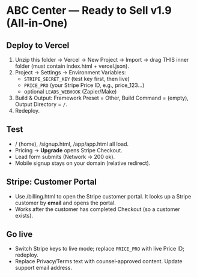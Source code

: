 # ABC Center — Ready to Sell v1.9 (All‑in‑One)

## Deploy to Vercel
1) Unzip this folder → Vercel → New Project → Import → drag THIS inner folder (must contain index.html + vercel.json).  
2) Project → Settings → Environment Variables:
   - `STRIPE_SECRET_KEY` (test key first, then live)
   - `PRICE_PRO` (your Stripe Price ID, e.g., price_123...)
   - optional `LEADS_WEBHOOK` (Zapier/Make)
3) Build & Output: Framework Preset = Other, Build Command = (empty), Output Directory = `/`.  
4) Redeploy.

## Test
- / (home), /signup.html, /app/app.html all load.
- Pricing → **Upgrade** opens Stripe Checkout.
- Lead form submits (Network → 200 ok).
- Mobile signup stays on your domain (relative redirect).

## Stripe: Customer Portal
- Use /billing.html to open the Stripe customer portal. It looks up a Stripe customer by **email** and opens the portal.  
- Works after the customer has completed Checkout (so a customer exists).

## Go live
- Switch Stripe keys to live mode; replace `PRICE_PRO` with live Price ID; redeploy.
- Replace Privacy/Terms text with counsel‑approved content. Update support email address.
